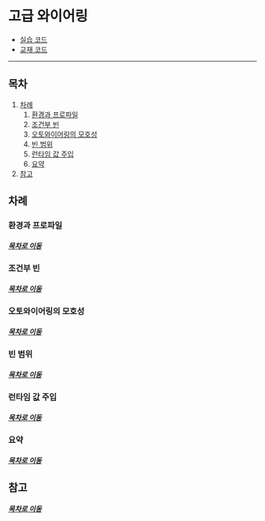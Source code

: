 고급 와이어링
=====
* [실습 코드](https://github.com/nara1030/study_spring-in-action/tree/master/src/my/spring_in_action)
* [교재 코드](https://github.com/nara1030/study_spring-in-action/tree/master/src/sol/SpringiA4_SourceCode)
- - -
## 목차
1. [차례](#차례)
	1. [환경과 프로파일](#환경과-프로파일)
	2. [조건부 빈](#조건부-빈)
	3. [오토와이어링의 모호성](#오토와이어링의-모호성)
	4. [빈 범위](#빈-범위)
	5. [런타임 값 주입](#런타임-값-주입)
	6. [요약](#요약)
2. [참고](#참고)

## 차례
### 환경과 프로파일


##### [목차로 이동](#목차)

### 조건부 빈


##### [목차로 이동](#목차)

### 오토와이어링의 모호성


##### [목차로 이동](#목차)

### 빈 범위


##### [목차로 이동](#목차)

### 런타임 값 주입


##### [목차로 이동](#목차)

### 요약


##### [목차로 이동](#목차)

## 참고


##### [목차로 이동](#목차)